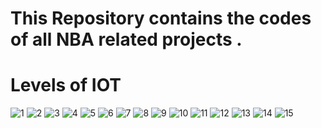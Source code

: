 
<h1> This Repository contains the codes of  all NBA related projects .  </h1>
<h1>Levels of IOT</h1>

![1](https://github.com/souravlouha/IOT_2nd_year2023-24/assets/130911872/aad21379-e4ac-4893-8904-a4061f7d4d58)
![2](https://github.com/souravlouha/IOT_2nd_year2023-24/assets/130911872/0756e053-7bba-4a89-988e-2b5341421387)
![3](https://github.com/souravlouha/IOT_2nd_year2023-24/assets/130911872/01439d56-dba5-4525-9860-c44fc6e9b1c5)
![4](https://github.com/souravlouha/IOT_2nd_year2023-24/assets/130911872/9f462825-ec7f-4d04-ad21-0b0962aae8c1)
![5](https://github.com/souravlouha/IOT_2nd_year2023-24/assets/130911872/52c3afa2-e670-4384-bb96-311a788da91c)
![6](https://github.com/souravlouha/IOT_2nd_year2023-24/assets/130911872/4fa7a505-a362-40b5-986e-0f31a43a1ba6)
![7](https://github.com/souravlouha/IOT_2nd_year2023-24/assets/130911872/a7df1c16-192c-4277-92d2-bb989c0f553e)
![8](https://github.com/souravlouha/IOT_2nd_year2023-24/assets/130911872/e691cc10-3dab-4dbd-920a-328bebeb4014)
![9](https://github.com/souravlouha/IOT_2nd_year2023-24/assets/130911872/922b7e46-b26d-4a2a-b382-2c64d425de85)
![10](https://github.com/souravlouha/IOT_2nd_year2023-24/assets/130911872/7c75fe08-5c55-4929-9e1e-4631a330b26d)
![11](https://github.com/souravlouha/IOT_2nd_year2023-24/assets/130911872/57abb34a-4ba4-4500-bfea-34c31e72f4af)
![12](https://github.com/souravlouha/IOT_2nd_year2023-24/assets/130911872/05cd0af8-d0b5-4dff-9274-33e9413ec84f)
![13](https://github.com/souravlouha/IOT_2nd_year2023-24/assets/130911872/60a451ed-4929-43a9-b37b-1780d8740d82)
![14](https://github.com/souravlouha/IOT_2nd_year2023-24/assets/130911872/34dbac19-9394-457d-a81c-7694b5e48ff7)
![15](https://github.com/souravlouha/IOT_2nd_year2023-24/assets/130911872/550b6f19-fe52-4997-85b4-c9b52e42d728)






